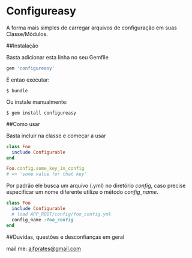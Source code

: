 Configureasy
=============

A forma mais simples de carregar arquivos de configuração em suas Classe/Módulos.

##Instalação

Basta adicionar esta linha no seu Gemfile

```ruby
gem 'configureasy'
```

E entao executar:

    $ bundle

Ou instale manualmente:

    $ gem install configureasy

##Como usar

Basta incluir na classe e começar a usar

```ruby
class Foo
  include Configurable
end

Foo.config.some_key_in_config
# => 'some value for that key'
```

Por padrão ele busca um arquivo (.yml) no diretório _config_, caso precise especificar um nome diferente utilize o método _config_name_.

```ruby
class Foo
  include Configurable
  # load APP_ROOT/config/foo_config.yml
  config_name :foo_config
end
```

##Duvidas, questões e desconfianças em geral

mail me: ajfprates@gmail.com
